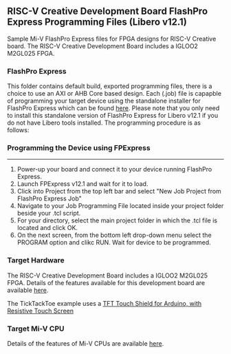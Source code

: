## RISC-V Creative Development Board FlashPro Express Programming Files (Libero v12.1)

Sample Mi-V FlashPro Express files for FPGA designs for RISC-V Creative board. The RISC-V Creative Development Board includes a IGLOO2 M2GL025 FPGA.

### FlashPro Express
This folder contains default build, exported programming files, there is a choice to use an AXI or AHB Core based design. Each (.job) file is capapble of programming your target device using the standalone installer for FlashPro Express which can be found [here](https://www.microsemi.com/product-directory/programming/4977-flashpro#software).
Please note that you only need to install this standalone version of FlashPro Express for Libero v12.1 if you do not have Libero tools installed. The programming procedure is as follows:

### Programming the Device using FPExpress
---------------------------------------------
1. Power-up your board and connect it to your device running FlashPro Express.
2. Launch FPExpress v12.1 and wait for it to load.
3. Click into Project from the top left bar and select "New Job Project from FlashPro Express Job"
4. Navigate to your Job Programming File located inside your project folder beside your .tcl script.
5. For your directory, select the main project folder in which the .tcl file is located and click OK.
6. On the next screen, from the bottom left drop-down menu select the PROGRAM option and clikc RUN. Wait for device to be programmed.

### Target Hardware
The RISC-V Creative Development Board includes a IGLOO2 M2GL025 FPGA. Details of the features available for this development board are available [here](https://www.microsemi.com/products/fpga-soc/design-resources/dev-kits/risc-v-creative-board).

The TickTackToe example uses a [TFT Touch Shield for Arduino, with Resistive Touch Screen](https://www.adafruit.com/product/1651)

### Target Mi-V CPU
Details of the features of Mi-V CPUs are available [here](https://github.com/RISCV-on-Microsemi-FPGA/CPUs).